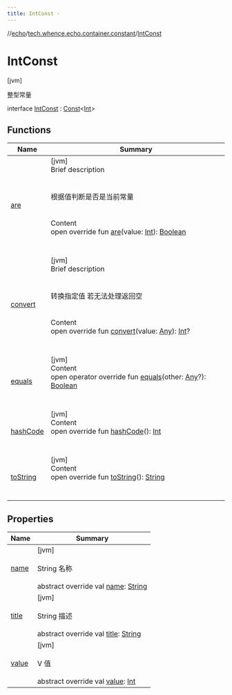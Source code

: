 ```yaml
---
title: IntConst -
---
```

//[echo](../../index.md)/[tech.whence.echo.container.constant](../index.md)/[IntConst](index.md)



# IntConst  
 [jvm] 

整型常量

interface [IntConst](index.md) : [Const](../-const/index.md)<[Int](https://kotlinlang.org/api/latest/jvm/stdlib/kotlin/-int/index.html)>    


## Functions  
  
|  Name|  Summary| 
|---|---|
| [are](are.md)| [jvm]  <br>Brief description  <br><br><br>根据值判断是否是当前常量<br><br>  <br>Content  <br>open override fun [are](are.md)(value: [Int](https://kotlinlang.org/api/latest/jvm/stdlib/kotlin/-int/index.html)): [Boolean](https://kotlinlang.org/api/latest/jvm/stdlib/kotlin/-boolean/index.html)  <br><br><br>
| [convert](convert.md)| [jvm]  <br>Brief description  <br><br><br>转换指定值 若无法处理返回空<br><br>  <br>Content  <br>open override fun [convert](convert.md)(value: [Any](https://kotlinlang.org/api/latest/jvm/stdlib/kotlin/-any/index.html)): [Int](https://kotlinlang.org/api/latest/jvm/stdlib/kotlin/-int/index.html)?  <br><br><br>
| [equals](../../tech.whence.echo.webclient.response.exception/-response-unrecognized-exception/index.md#kotlin/Any/equals/#kotlin.Any?/PointingToDeclaration/)| [jvm]  <br>Content  <br>open operator override fun [equals](../../tech.whence.echo.webclient.response.exception/-response-unrecognized-exception/index.md#kotlin/Any/equals/#kotlin.Any?/PointingToDeclaration/)(other: [Any](https://kotlinlang.org/api/latest/jvm/stdlib/kotlin/-any/index.html)?): [Boolean](https://kotlinlang.org/api/latest/jvm/stdlib/kotlin/-boolean/index.html)  <br><br><br>
| [hashCode](../../tech.whence.echo.webclient.response.exception/-response-unrecognized-exception/index.md#kotlin/Any/hashCode/#/PointingToDeclaration/)| [jvm]  <br>Content  <br>open override fun [hashCode](../../tech.whence.echo.webclient.response.exception/-response-unrecognized-exception/index.md#kotlin/Any/hashCode/#/PointingToDeclaration/)(): [Int](https://kotlinlang.org/api/latest/jvm/stdlib/kotlin/-int/index.html)  <br><br><br>
| [toString](../../tech.whence.echo.webclient.response.exception/-response-unrecognized-exception/index.md#kotlin/Any/toString/#/PointingToDeclaration/)| [jvm]  <br>Content  <br>open override fun [toString](../../tech.whence.echo.webclient.response.exception/-response-unrecognized-exception/index.md#kotlin/Any/toString/#/PointingToDeclaration/)(): [String](https://kotlinlang.org/api/latest/jvm/stdlib/kotlin/-string/index.html)  <br><br><br>


## Properties  
  
|  Name|  Summary| 
|---|---|
| [name](index.md#tech.whence.echo.container.constant/IntConst/name/#/PointingToDeclaration/)|  [jvm] <br><br>String 名称<br><br>abstract override val [name](index.md#tech.whence.echo.container.constant/IntConst/name/#/PointingToDeclaration/): [String](https://kotlinlang.org/api/latest/jvm/stdlib/kotlin/-string/index.html)   <br>
| [title](index.md#tech.whence.echo.container.constant/IntConst/title/#/PointingToDeclaration/)|  [jvm] <br><br>String 描述<br><br>abstract override val [title](index.md#tech.whence.echo.container.constant/IntConst/title/#/PointingToDeclaration/): [String](https://kotlinlang.org/api/latest/jvm/stdlib/kotlin/-string/index.html)   <br>
| [value](index.md#tech.whence.echo.container.constant/IntConst/value/#/PointingToDeclaration/)|  [jvm] <br><br>V 值<br><br>abstract override val [value](index.md#tech.whence.echo.container.constant/IntConst/value/#/PointingToDeclaration/): [Int](https://kotlinlang.org/api/latest/jvm/stdlib/kotlin/-int/index.html)   <br>

